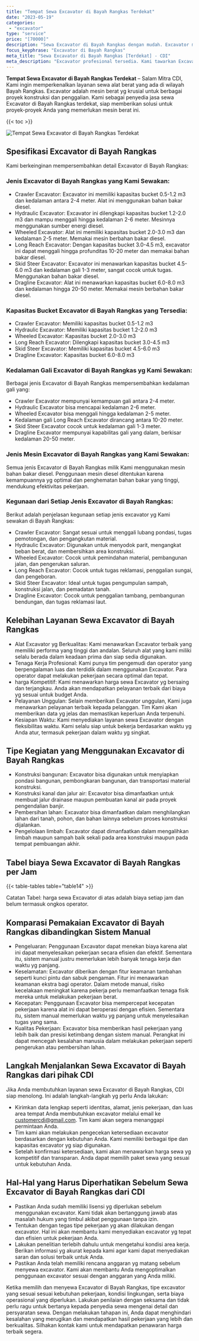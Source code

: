 ```yaml
---
title: "Tempat Sewa Excavator di Bayah Rangkas Terdekat"
date: "2023-05-19"
categories:
 - "excavator"
type: "service"
price: "[70000]"
description: "Sewa Excavator di Bayah Rangkas dengan mudah. Excavator menjadi pilihan utama kontraktor untuk menunjang kelancaran pekerjaan. Konsultasikan kebutuhan Anda."
focus_keyphrase: "Excavator di Bayah Rangkas"
meta_title: "Sewa Excavator di Bayah Rangkas [Terdekat] - CDI"
meta_description: "Excavator profesional tersedia. Kami tawarkan Excavator berkualitas untuk menyelesaikan pekerjaan. Penawaran spesial minggu ini tersedia."
---
```


**Tempat Sewa Excavator di Bayah Rangkas Terdekat** – Salam Mitra CDI, Kami ingin memperkenalkan layanan sewa alat berat yang ada di wilayah Bayah Rangkas. Excavator adalah mesin berat yg krusial untuk berbagai proyek konstruksi dan penggalian. Kami sebagai penyedia jasa sewa Excavator di Bayah Rangkas terdekat, siap memberikan solusi untuk proyek-proyek Anda yang memerlukan mesin berat ini.

{{< toc >}}

![Tempat Sewa Excavator di Bayah Rangkas Terdekat](/images/excavator/excavator-20.jpg)

## Spesifikasi Excavator di Bayah Rangkas

Kami berkeinginan mempersembahkan detail Excavator di Bayah Rangkas:

### Jenis Excavator di Bayah Rangkas yang Kami Sewakan:

*   Crawler Excavator: Excavator ini memiliki kapasitas bucket 0.5-1.2 m3 dan kedalaman antara 2-4 meter. Alat ini menggunakan bahan bakar diesel.
*   Hydraulic Excavator: Excavator ini dilengkapi kapasitas bucket 1.2-2.0 m3 dan mampu menggali hingga kedalaman 2-6 meter. Mesinnya menggunakan sumber energi diesel.
*   Wheeled Excavator: Alat ini memiliki kapasitas bucket 2.0-3.0 m3 dan kedalaman 2-5 meter. Memakai mesin berbahan bakar diesel.
*   Long Reach Excavator: Dengan kapasitas bucket 3.0-4.5 m3, excavator ini dapat menggali hingga profunditas 10-20 meter dan memakai bahan bakar diesel.
*   Skid Steer Excavator: Excavator ini menawarkan kapasitas bucket 4.5-6.0 m3 dan kedalaman gali 1-3 meter, sangat cocok untuk tugas. Menggunakan bahan bakar diesel.
*   Dragline Excavator: Alat ini menawarkan kapasitas bucket 6.0-8.0 m3 dan kedalaman hingga 20-50 meter. Memakai mesin berbahan bakar diesel.

### Kapasitas Bucket Excavator di Bayah Rangkas yang Tersedia:

*   Crawler Excavator: Memiliki kapasitas bucket 0.5-1.2 m3
*   Hydraulic Excavator: Memiliki kapasitas bucket 1.2-2.0 m3
*   Wheeled Excavator: Kapasitas bucket 2.0-3.0 m3
*   Long Reach Excavator: Dilengkapi kapasitas bucket 3.0-4.5 m3
*   Skid Steer Excavator: Memiliki kapasitas bucket 4.5-6.0 m3
*   Dragline Excavator: Kapasitas bucket 6.0-8.0 m3

### Kedalaman Gali Excavator di Bayah Rangkas yg Kami Sewakan:

Berbagai jenis Excavator di Bayah Rangkas mempersembahkan kedalaman gali yang:

*   Crawler Excavator mempunyai kemampuan gali antara 2-4 meter.
*   Hydraulic Excavator bisa mencapai kedalaman 2-6 meter.
*   Wheeled Excavator bisa menggali hingga kedalaman 2-5 meter.
*   Kedalaman gali Long Reach Excavator dirancang antara 10-20 meter.
*   Skid Steer Excavator cocok untuk kedalaman gali 1-3 meter.
*   Dragline Excavator mempunyai kapabilitas gali yang dalam, berkisar kedalaman 20-50 meter.

### Jenis Mesin Excavator di Bayah Rangkas yang Kami Sewakan:

Semua jenis Excavator di Bayah Rangkas milik Kami menggunakan mesin bahan bakar diesel. Penggunaan mesin diesel ditentukan karena kemampuannya yg optimal dan penghematan bahan bakar yang tinggi, mendukung efektivitas pekerjaan.

### Kegunaan dari Setiap Jenis Excavator di Bayah Rangkas:

Berikut adalah penjelasan kegunaan setiap jenis excavator yg Kami sewakan di Bayah Rangkas:

*   Crawler Excavator: Sangat sesuai untuk menggali lubang pondasi, tugas pemotongan, dan pengangkutan material.
*   Hydraulic Excavator: Digunakan untuk menyodok parit, mengangkat beban berat, dan membersihkan area konstruksi.
*   Wheeled Excavator: Cocok untuk pemindahan material, pembangunan jalan, dan pengerukan saluran.
*   Long Reach Excavator: Cocok untuk tugas reklamasi, penggalian sungai, dan pengeboran.
*   Skid Steer Excavator: Ideal untuk tugas pengumpulan sampah, konstruksi jalan, dan pemadatan tanah.
*   Dragline Excavator: Cocok untuk penggalian tambang, pembangunan bendungan, dan tugas reklamasi laut.

## Kelebihan Layanan Sewa Excavator di Bayah Rangkas

*   Alat Excavator yg Berkualitas: Kami menawarkan Excavator terbaik yang memiliki performa yang tinggi dan andalan. Seluruh alat yang kami miliki selalu berada dalam keadaan prima dan siap sedia digunakan.
*   Tenaga Kerja Profesional: Kami punya tim pengemudi dan operator yang berpengalaman luas dan terdidik dalam menggunakan Excavator. Para operator dapat melakukan pekerjaan secara optimal dan tepat.
*   harga Kompetitif: Kami menawarkan harga sewa Excavator yg bersaing dan terjangkau. Anda akan mendapatkan pelayanan terbaik dari biaya yg sesuai untuk budget Anda.
*   Pelayanan Unggulan: Selain memberikan Excavator unggulan, Kami juga menawarkan pelayanan terbaik kepada pelanggan. Tim Kami akan memberikan data yg jelas dan memastikan keperluan Anda terpenuhi.
*   Kesiapan Waktu: Kami menyediakan layanan sewa Excavator dengan fleksibilitas waktu. Kami selalu siap untuk bekerja berdasarkan waktu yg Anda atur, termasuk pekerjaan dalam waktu yg singkat.

## Tipe Kegiatan yang Menggunakan Excavator di Bayah Rangkas

*   Konstruksi bangunan: Excavator bisa digunakan untuk menyiapkan pondasi bangunan, pembongkaran bangunan, dan transportasi material konstruksi.
*   Konstruksi kanal dan jalur air: Excavator bisa dimanfaatkan untuk membuat jalur drainase maupun pembuatan kanal air pada proyek pengendalian banjir.
*   Pembersihan lahan: Excavator bisa dimanfaatkan dalam menghilangkan lahan dari tanah, pohon, dan bahan lainnya sebelum proses konstruksi dijalankan.
*   Pengelolaan limbah: Excavator dapat dimanfaatkan dalam mengalihkan limbah maupun sampah baik sekali pada area konstruksi maupun pada tempat pembuangan akhir.

## Tabel biaya Sewa Excavator di Bayah Rangkas per Jam

{{< table-tables table="table14" >}}

Catatan Tabel: harga sewa Excavator di atas adalah biaya setiap jam dan belum termasuk ongkos operator.

## Komparasi Pemakaian Excavator di Bayah Rangkas dibandingkan Sistem Manual

*   Pengeluaran: Penggunaan Excavator dapat menekan biaya karena alat ini dapat menyelesaikan pekerjaan secara efisien dan efektif. Sementara itu, sistem manual justru memerlukan lebih banyak tenaga kerja dan waktu yg panjang.
*   Keselamatan: Excavator diberikan dengan fitur keamanan tambahan seperti kunci pintu dan sabuk pengaman. Fitur ini menawarkan keamanan ekstra bagi operator. Dalam metode manual, risiko kecelakaan meningkat karena pekerja perlu memanfaatkan tenaga fisik mereka untuk melakukan pekerjaan berat.
*   Kecepatan: Penggunaan Excavator bisa mempercepat kecepatan pekerjaan karena alat ini dapat beroperasi dengan efisien. Sementara itu, sistem manual memerlukan waktu yg panjang untuk menyelesaikan tugas yang sama.
*   Kualitas Pekerjaan: Excavator bisa memberikan hasil pekerjaan yang lebih baik dan presisi ketimbang dengan sistem manual. Perangkat ini dapat mencegah kesalahan manusia dalam melakukan pekerjaan seperti pengerukan atau pembersihan lahan.

## Langkah Menjalankan Sewa Excavator di Bayah Rangkas dari pihak CDI

Jika Anda membutuhkan layanan sewa Excavator di Bayah Rangkas, CDI siap menolong. Ini adalah langkah-langkah yg perlu Anda lakukan:

*   Kirimkan data lengkap seperti identitas, alamat, jenis pekerjaan, dan luas area tempat Anda membutuhkan excavator melalui email ke customercdi@gmail.com. Tim kami akan segera menanggapi permintaan Anda.
*   Tim kami akan melakukan pengecekan ketersediaan excavator berdasarkan dengan kebutuhan Anda. Kami memiliki berbagai tipe dan kapasitas excavator yg siap digunakan.
*   Setelah konfirmasi ketersediaan, kami akan menawarkan harga sewa yg kompetitif dan transparan. Anda dapat memilih paket sewa yang sesuai untuk kebutuhan Anda.

## Hal-Hal yang Harus Diperhatikan Sebelum Sewa Excavator di Bayah Rangkas dari CDI

*   Pastikan Anda sudah memiliki lisensi yg diperlukan sebelum menggunakan excavator. Kami tidak akan bertanggung jawab atas masalah hukum yang timbul akibat penggunaan tanpa izin.
*   Tentukan dengan tegas tipe pekerjaan yg akan dilakukan dengan excavator. Hal ini akan membantu kami menyediakan excavator yg tepat dan efisien untuk pekerjaan Anda.
*   Lakukan penelitian terlebih dahulu untuk mengetahui kondisi area kerja. Berikan informasi yg akurat kepada kami agar kami dapat menyediakan saran dan solusi terbaik untuk Anda.
*   Pastikan Anda telah memiliki rencana anggaran yg matang sebelum menyewa excavator. Kami akan membantu Anda mengoptimalkan penggunaan excavator sesuai dengan anggaran yang Anda miliki.

Ketika memilih dan menyewa Excavator di Bayah Rangkas, tipe excavator yang sesuai sesuai kebutuhan pekerjaan, kondisi lingkungan, serta biaya operasional yang diperlukan. Lakukan penilaian dengan seksama dan tidak perlu ragu untuk bertanya kepada penyedia sewa mengenai detail dan persyaratan sewa. Dengan melakukan tahapan ini, Anda dapat menghindari kesalahan yang merugikan dan mendapatkan hasil pekerjaan yang lebih dan berkualitas. Silhakan kontak kami untuk mendapatkan penawaran harga terbaik segera.